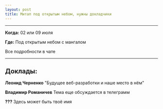 ```yaml
---
layout: post
title: Митап под открытым небом, нужны докладчики
---
```


---

**Когда:** 02 или 09 июля

**Где:** Под открытым небом с мангалом

Все подробности в чате

---

## Доклады:

**Леонид Черненко** "Будущее веб-разработки и наше место в нëм"

**Владимир Романичев** Тема еще обсуждается в телеграмм

**???** Здесь может быть твоё имя

